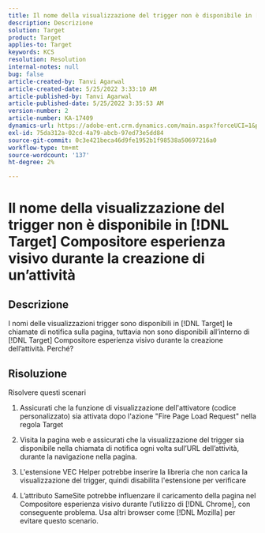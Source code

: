 ```yaml
---
title: Il nome della visualizzazione del trigger non è disponibile in [!DNL Target] Compositore esperienza visivo durante la creazione di un’attività
description: Descrizione
solution: Target
product: Target
applies-to: Target
keywords: KCS
resolution: Resolution
internal-notes: null
bug: false
article-created-by: Tanvi Agarwal
article-created-date: 5/25/2022 3:33:10 AM
article-published-by: Tanvi Agarwal
article-published-date: 5/25/2022 3:35:53 AM
version-number: 2
article-number: KA-17409
dynamics-url: https://adobe-ent.crm.dynamics.com/main.aspx?forceUCI=1&pagetype=entityrecord&etn=knowledgearticle&id=d992f462-dbdb-ec11-a7b6-0022480b05aa
exl-id: 75da312a-02cd-4a79-abcb-97ed73e5dd84
source-git-commit: 0c3e421beca46d9fe1952b1f98538a50697216a0
workflow-type: tm+mt
source-wordcount: '137'
ht-degree: 2%

---
```


# Il nome della visualizzazione del trigger non è disponibile in [!DNL Target] Compositore esperienza visivo durante la creazione di un’attività

## Descrizione


I nomi delle visualizzazioni trigger sono disponibili in [!DNL Target] le chiamate di notifica sulla pagina, tuttavia non sono disponibili all’interno di [!DNL Target] Compositore esperienza visivo durante la creazione dell’attività. Perché?


## Risoluzione


Risolvere questi scenari

1. Assicurati che la funzione di visualizzazione dell&#39;attivatore (codice personalizzato) sia attivata dopo l&#39;azione &quot;Fire Page Load Request&quot; nella regola Target

2. Visita la pagina web e assicurati che la visualizzazione del trigger sia disponibile nella chiamata di notifica ogni volta sull’URL dell’attività, durante la navigazione nella pagina.

3. L&#39;estensione VEC Helper potrebbe inserire la libreria che non carica la visualizzazione del trigger, quindi disabilita l&#39;estensione per verificare

4. L’attributo SameSite potrebbe influenzare il caricamento della pagina nel Compositore esperienza visivo durante l’utilizzo di [!DNL Chrome], con conseguente problema. Usa altri browser come [!DNL Mozilla] per evitare questo scenario.
